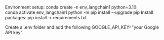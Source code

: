 Environment setup:
conda create -n env_langchain1 python=3.10  
	conda activate env_langchain1
	python -m pip install --upgrade pip
	Install packages:
	pip install -r requirements.txt


Create a .env folder and add the following
GOOGLE_API_KEY="your Google API key"
